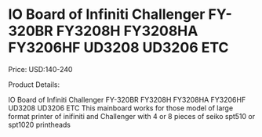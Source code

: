 # IO Board of Infiniti Challenger FY-320BR FY3208H FY3208HA FY3206HF UD3208 UD3206 ETC

Price: USD:140-240

Product Details:

IO Board of Infiniti Challenger FY-320BR FY3208H FY3208HA FY3206HF UD3208 UD3206 ETC
This mainboard works for those model of large format printer of inifiniti and Challenger with 4 or 8 pieces of seiko spt510 or spt1020 printheads